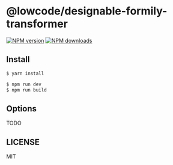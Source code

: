 # @lowcode/designable-formily-transformer

[![NPM version](https://img.shields.io/npm/v/@lowcode/designable-formily-transformer.svg?style=flat)](https://npmjs.org/package/@lowcode/designable-formily-transformer)
[![NPM downloads](http://img.shields.io/npm/dm/@lowcode/designable-formily-transformer.svg?style=flat)](https://npmjs.org/package/@lowcode/designable-formily-transformer)

## Install

```bash
$ yarn install
```

```bash
$ npm run dev
$ npm run build
```

## Options

TODO

## LICENSE

MIT

